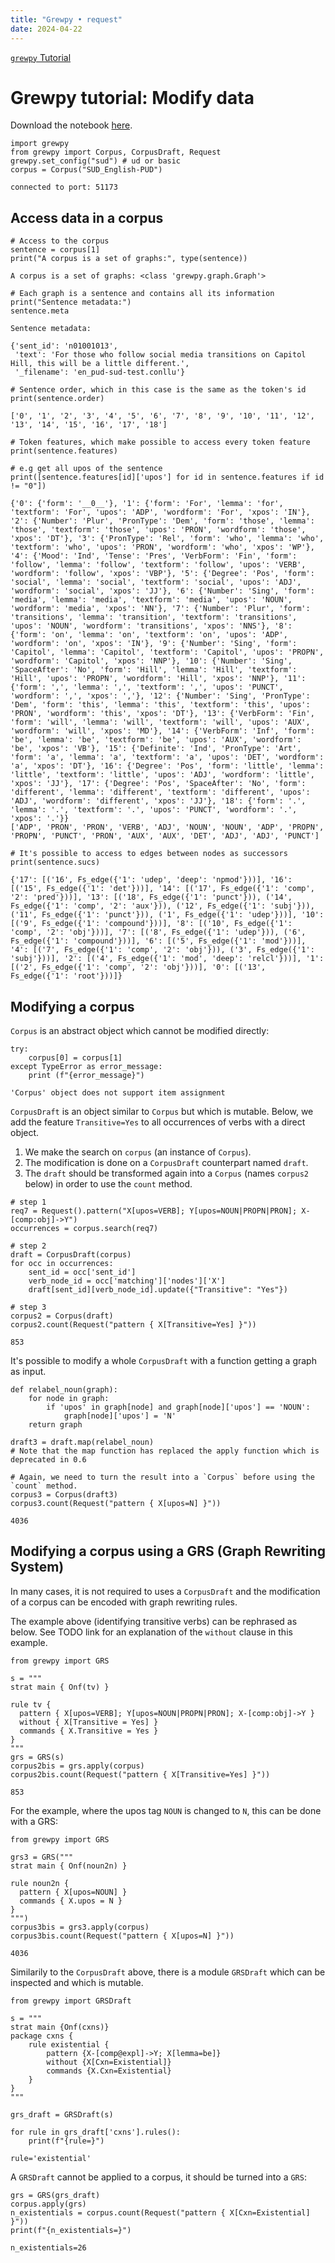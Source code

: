 ```yaml
---
title: "Grewpy • request"
date: 2024-04-22
---
```


[`grewpy` Tutorial](../tutorial)

# Grewpy tutorial: Modify data

Download the notebook [here](../modify_data.ipynb).

```python_alt
import grewpy
from grewpy import Corpus, CorpusDraft, Request
grewpy.set_config("sud") # ud or basic
corpus = Corpus("SUD_English-PUD")
```

    connected to port: 51173

## Access data in a corpus

```python_alt
# Access to the corpus
sentence = corpus[1]
print("A corpus is a set of graphs:", type(sentence))
```

    A corpus is a set of graphs: <class 'grewpy.graph.Graph'>

```python_alt
# Each graph is a sentence and contains all its information
print("Sentence metadata:")
sentence.meta
```

    Sentence metadata:

    {'sent_id': 'n01001013',
     'text': 'For those who follow social media transitions on Capitol Hill, this will be a little different.',
     '_filename': 'en_pud-sud-test.conllu'}

```python_alt
# Sentence order, which in this case is the same as the token's id
print(sentence.order)
```

    ['0', '1', '2', '3', '4', '5', '6', '7', '8', '9', '10', '11', '12', '13', '14', '15', '16', '17', '18']

```python_alt
# Token features, which make possible to access every token feature
print(sentence.features)

# e.g get all upos of the sentence
print([sentence.features[id]['upos'] for id in sentence.features if id != "0"])
```

    {'0': {'form': '__0__'}, '1': {'form': 'For', 'lemma': 'for', 'textform': 'For', 'upos': 'ADP', 'wordform': 'For', 'xpos': 'IN'}, '2': {'Number': 'Plur', 'PronType': 'Dem', 'form': 'those', 'lemma': 'those', 'textform': 'those', 'upos': 'PRON', 'wordform': 'those', 'xpos': 'DT'}, '3': {'PronType': 'Rel', 'form': 'who', 'lemma': 'who', 'textform': 'who', 'upos': 'PRON', 'wordform': 'who', 'xpos': 'WP'}, '4': {'Mood': 'Ind', 'Tense': 'Pres', 'VerbForm': 'Fin', 'form': 'follow', 'lemma': 'follow', 'textform': 'follow', 'upos': 'VERB', 'wordform': 'follow', 'xpos': 'VBP'}, '5': {'Degree': 'Pos', 'form': 'social', 'lemma': 'social', 'textform': 'social', 'upos': 'ADJ', 'wordform': 'social', 'xpos': 'JJ'}, '6': {'Number': 'Sing', 'form': 'media', 'lemma': 'media', 'textform': 'media', 'upos': 'NOUN', 'wordform': 'media', 'xpos': 'NN'}, '7': {'Number': 'Plur', 'form': 'transitions', 'lemma': 'transition', 'textform': 'transitions', 'upos': 'NOUN', 'wordform': 'transitions', 'xpos': 'NNS'}, '8': {'form': 'on', 'lemma': 'on', 'textform': 'on', 'upos': 'ADP', 'wordform': 'on', 'xpos': 'IN'}, '9': {'Number': 'Sing', 'form': 'Capitol', 'lemma': 'Capitol', 'textform': 'Capitol', 'upos': 'PROPN', 'wordform': 'Capitol', 'xpos': 'NNP'}, '10': {'Number': 'Sing', 'SpaceAfter': 'No', 'form': 'Hill', 'lemma': 'Hill', 'textform': 'Hill', 'upos': 'PROPN', 'wordform': 'Hill', 'xpos': 'NNP'}, '11': {'form': ',', 'lemma': ',', 'textform': ',', 'upos': 'PUNCT', 'wordform': ',', 'xpos': ','}, '12': {'Number': 'Sing', 'PronType': 'Dem', 'form': 'this', 'lemma': 'this', 'textform': 'this', 'upos': 'PRON', 'wordform': 'this', 'xpos': 'DT'}, '13': {'VerbForm': 'Fin', 'form': 'will', 'lemma': 'will', 'textform': 'will', 'upos': 'AUX', 'wordform': 'will', 'xpos': 'MD'}, '14': {'VerbForm': 'Inf', 'form': 'be', 'lemma': 'be', 'textform': 'be', 'upos': 'AUX', 'wordform': 'be', 'xpos': 'VB'}, '15': {'Definite': 'Ind', 'PronType': 'Art', 'form': 'a', 'lemma': 'a', 'textform': 'a', 'upos': 'DET', 'wordform': 'a', 'xpos': 'DT'}, '16': {'Degree': 'Pos', 'form': 'little', 'lemma': 'little', 'textform': 'little', 'upos': 'ADJ', 'wordform': 'little', 'xpos': 'JJ'}, '17': {'Degree': 'Pos', 'SpaceAfter': 'No', 'form': 'different', 'lemma': 'different', 'textform': 'different', 'upos': 'ADJ', 'wordform': 'different', 'xpos': 'JJ'}, '18': {'form': '.', 'lemma': '.', 'textform': '.', 'upos': 'PUNCT', 'wordform': '.', 'xpos': '.'}}
    ['ADP', 'PRON', 'PRON', 'VERB', 'ADJ', 'NOUN', 'NOUN', 'ADP', 'PROPN', 'PROPN', 'PUNCT', 'PRON', 'AUX', 'AUX', 'DET', 'ADJ', 'ADJ', 'PUNCT']

```python_alt
# It's possible to access to edges between nodes as successors
print(sentence.sucs)
```

    {'17': [('16', Fs_edge({'1': 'udep', 'deep': 'npmod'}))], '16': [('15', Fs_edge({'1': 'det'}))], '14': [('17', Fs_edge({'1': 'comp', '2': 'pred'}))], '13': [('18', Fs_edge({'1': 'punct'})), ('14', Fs_edge({'1': 'comp', '2': 'aux'})), ('12', Fs_edge({'1': 'subj'})), ('11', Fs_edge({'1': 'punct'})), ('1', Fs_edge({'1': 'udep'}))], '10': [('9', Fs_edge({'1': 'compound'}))], '8': [('10', Fs_edge({'1': 'comp', '2': 'obj'}))], '7': [('8', Fs_edge({'1': 'udep'})), ('6', Fs_edge({'1': 'compound'}))], '6': [('5', Fs_edge({'1': 'mod'}))], '4': [('7', Fs_edge({'1': 'comp', '2': 'obj'})), ('3', Fs_edge({'1': 'subj'}))], '2': [('4', Fs_edge({'1': 'mod', 'deep': 'relcl'}))], '1': [('2', Fs_edge({'1': 'comp', '2': 'obj'}))], '0': [('13', Fs_edge({'1': 'root'}))]}

## Modifying a corpus
`Corpus` is an abstract object which cannot be modified directly:

```python_alt
try:
	corpus[0] = corpus[1]
except TypeError as error_message:
	print (f"{error_message}")
```

    'Corpus' object does not support item assignment

`CorpusDraft` is an object similar to `Corpus` but which is mutable.
Below, we add the feature `Transitive=Yes` to all occurrences of verbs with a direct object.

1. We make the search on `corpus` (an instance of `Corpus`).
2. The modification is done on a `CorpusDraft` counterpart named `draft`.
3. The `draft` should be transformed again into a `Corpus` (names `corpus2` below) in order to use the `count` method.

```python_alt
# step 1
req7 = Request().pattern("X[upos=VERB]; Y[upos=NOUN|PROPN|PRON]; X-[comp:obj]->Y")
occurrences = corpus.search(req7)

# step 2
draft = CorpusDraft(corpus)
for occ in occurrences:
    sent_id = occ['sent_id']
    verb_node_id = occ['matching']['nodes']['X']
    draft[sent_id][verb_node_id].update({"Transitive": "Yes"})

# step 3
corpus2 = Corpus(draft)
corpus2.count(Request("pattern { X[Transitive=Yes] }"))
```

    853

It's possible to modify a whole `CorpusDraft` with a function getting a graph as input.

```python_alt
def relabel_noun(graph):
    for node in graph:
        if 'upos' in graph[node] and graph[node]['upos'] == 'NOUN':
            graph[node]['upos'] = 'N'
    return graph

draft3 = draft.map(relabel_noun)
# Note that the map function has replaced the apply function which is deprecated in 0.6

# Again, we need to turn the result into a `Corpus` before using the `count` method.
corpus3 = Corpus(draft3)
corpus3.count(Request("pattern { X[upos=N] }"))
```

    4036

## Modifying a corpus using a GRS (Graph Rewriting System)
In many cases, it is not required to uses a `CorpusDraft` and the modification of a corpus can be encoded with graph rewriting rules.

The example above (identifying transitive verbs) can be rephrased as below.
See TODO link for an explanation of the `without` clause in this example.

```python_alt
from grewpy import GRS

s = """
strat main { Onf(tv) }

rule tv {
  pattern { X[upos=VERB]; Y[upos=NOUN|PROPN|PRON]; X-[comp:obj]->Y }
  without { X[Transitive = Yes] }
  commands { X.Transitive = Yes }
}
"""
grs = GRS(s)
corpus2bis = grs.apply(corpus)
corpus2bis.count(Request("pattern { X[Transitive=Yes] }"))
```

    853

For the example, where the upos tag `NOUN` is changed to `N`, this can be done with a GRS:

```python_alt
from grewpy import GRS

grs3 = GRS("""
strat main { Onf(noun2n) }

rule noun2n {
  pattern { X[upos=NOUN] }
  commands { X.upos = N }
}
""")
corpus3bis = grs3.apply(corpus)
corpus3bis.count(Request("pattern { X[upos=N] }"))
```

    4036

Similarily to the `CorpusDraft` above, there is a module `GRSDraft` which can be inspected and which is mutable.

```python_alt
from grewpy import GRSDraft

s = """
strat main {Onf(cxns)}
package cxns {
    rule existential {
        pattern {X-[comp@expl]->Y; X[lemma=be]}
        without {X[Cxn=Existential]}
        commands {X.Cxn=Existential}
    }
}
"""

grs_draft = GRSDraft(s)

for rule in grs_draft['cxns'].rules():
    print(f"{rule=}")
```

    rule='existential'

A `GRSDraft` cannot be applied to a corpus, it should be turned into a `GRS`:

```python_alt
grs = GRS(grs_draft)
corpus.apply(grs)
n_existentials = corpus.count(Request("pattern { X[Cxn=Existential] }"))
print(f"{n_existentials=}")
```

    n_existentials=26
